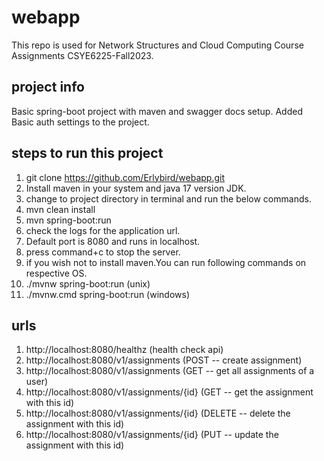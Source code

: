 # webapp
This repo is used for Network Structures and Cloud Computing Course Assignments CSYE6225-Fall2023.

## project info
Basic spring-boot project with maven and swagger docs setup. Added Basic auth settings to the project.

## steps to run this project
1. git clone https://github.com/Erlybird/webapp.git
2. Install maven in your system and java 17 version JDK.
3. change to project directory in terminal and run the below commands.
4. mvn clean install
5. mvn spring-boot:run
6. check the logs for the application url.
7. Default port is 8080 and runs in localhost.
8. press command+c to stop the server.
9. if you wish not to install maven.You can run following commands on respective OS.
10. ./mvnw spring-boot:run  (unix)
11. ./mvnw.cmd spring-boot:run  (windows)

## urls
1. http://localhost:8080/healthz (health check api)
2. http://localhost:8080/v1/assignments (POST -- create assignment)
3. http://localhost:8080/v1/assignments (GET -- get all assignments of a user)
4. http://localhost:8080/v1/assignments/{id} (GET -- get the assignment with this id)
5. http://localhost:8080/v1/assignments/{id} (DELETE -- delete the assignment with this id)
6. http://localhost:8080/v1/assignments/{id} (PUT -- update the assignment with this id)